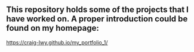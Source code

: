 ## This repository holds some of the projects that I have worked on. A proper introduction could be found on my homepage: 

https://craig-lwy.github.io/my_portfolio_1/
